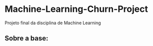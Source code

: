 # Machine-Learning-Churn-Project
Projeto final da disciplina de Machine Learning

## Sobre a base:

